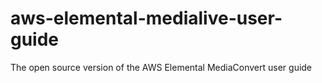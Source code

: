 # aws-elemental-medialive-user-guide
The open source version of the AWS Elemental MediaConvert user guide
